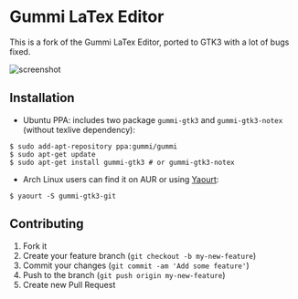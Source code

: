 Gummi LaTex Editor
==================
This is a fork of the Gummi LaTex Editor, ported to GTK3 with a lot of bugs fixed.

![screenshot](https://raw.github.com/aitjcize/Gummi/master/wiki/gtk3-screenshot.png)

Installation
------------
* Ubuntu PPA: includes two package `gummi-gtk3` and `gummi-gtk3-notex` (without texlive
  dependency):  
```shell
$ sudo add-apt-repository ppa:gummi/gummi 
$ sudo apt-get update 
$ sudo apt-get install gummi-gtk3 # or gummi-gtk3-notex
```

* Arch Linux users can find it on AUR or using [Yaourt](https://wiki.archlinux.org/index.php/Yaourt):  
```shell
$ yaourt -S gummi-gtk3-git
```

Contributing
------------
1. Fork it
2. Create your feature branch (`git checkout -b my-new-feature`)
3. Commit your changes (`git commit -am 'Add some feature'`)
4. Push to the branch (`git push origin my-new-feature`)
5. Create new Pull Request
